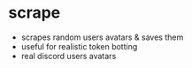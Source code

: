 # scrape
- scrapes random users avatars & saves them
- useful for realistic token botting
- real discord users avatars
